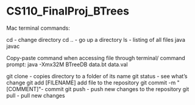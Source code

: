 # CS110_FinalProj_BTrees

Mac terminal commands:

cd - change directory
cd .. - go up a directory
ls - listing of all files
java
javac

Copy-paste command when accessing file through terminal/ command prompt:
java -Xmx32M BTreeDB data.bt data.val

git clone - copies directory to a folder of its name
git status - see what’s change
git add [FILENAME] add file to the repository
git commit -m "[COMMENT]"- commit
git push - push new changes to the repository
git pull - pull new changes
